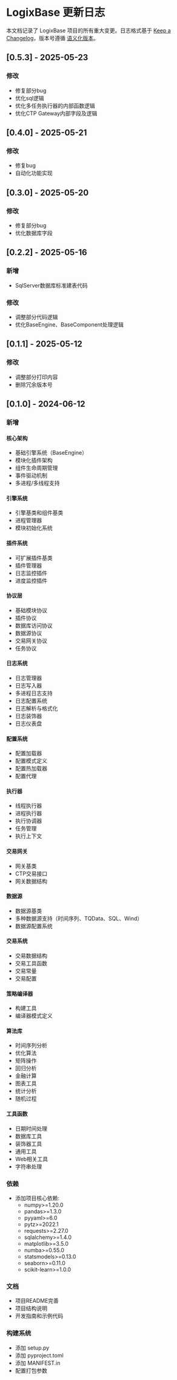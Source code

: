 # LogixBase 更新日志

本文档记录了 LogixBase 项目的所有重大变更。日志格式基于 [Keep a Changelog](https://keepachangelog.com/zh-CN/1.0.0/)，版本号遵循 [语义化版本](https://semver.org/lang/zh-CN/)。

## [0.5.3] - 2025-05-23
### 修改
- 修复部分bug
- 优化sql逻辑
- 优化多任务执行器的内部函数逻辑
- 优化CTP Gateway内部字段及逻辑

## [0.4.0] - 2025-05-21
### 修改
- 修复bug
- 自动化功能实现

## [0.3.0] - 2025-05-20
### 修改
- 修复部分bug
- 优化数据库字段

## [0.2.2] - 2025-05-16
### 新增
- SqlServer数据库标准建表代码

### 修改
- 调整部分代码逻辑
- 优化BaseEngine、BaseComponent处理逻辑

## [0.1.1] - 2025-05-12
### 修改
- 调整部分打印内容
- 删除冗余版本号

## [0.1.0] - 2024-06-12

### 新增

#### 核心架构
- 基础引擎系统（BaseEngine）
- 模块化插件架构
- 组件生命周期管理
- 事件驱动机制
- 多进程/多线程支持

#### 引擎系统
- 引擎基类和组件基类
- 进程管理器
- 模块初始化系统

#### 插件系统
- 可扩展插件基类
- 插件管理器
- 日志监控插件
- 进度监控插件

#### 协议层
- 基础模块协议
- 插件协议
- 数据库访问协议
- 数据源协议
- 交易网关协议
- 任务协议

#### 日志系统
- 日志管理器
- 日志写入器
- 多进程日志支持
- 日志配置系统
- 日志解析与格式化
- 日志装饰器
- 日志仪表盘

#### 配置系统
- 配置加载器
- 配置模式定义
- 配置热加载器
- 配置代理

#### 执行器
- 线程执行器
- 进程执行器
- 执行协调器
- 任务管理
- 执行上下文

#### 交易网关
- 网关基类
- CTP交易接口
- 网关数据结构

#### 数据源
- 数据源基类
- 多种数据源支持（时间序列、TQData、SQL、Wind）
- 数据源配置系统

#### 交易系统
- 交易数据结构
- 交易工具函数
- 交易常量
- 交易配置

#### 策略编译器
- 构建工具
- 编译器模式定义

#### 算法库
- 时间序列分析
- 优化算法
- 矩阵操作
- 回归分析
- 金融计算
- 图表工具
- 统计分析
- 随机过程

#### 工具函数
- 日期时间处理
- 数据库工具
- 装饰器工具
- 通用工具
- Web相关工具
- 字符串处理

### 依赖
- 添加项目核心依赖:
  - numpy>=1.20.0
  - pandas>=1.3.0
  - pyyaml>=6.0
  - pytz>=2022.1
  - requests>=2.27.0
  - sqlalchemy>=1.4.0
  - matplotlib>=3.5.0
  - numba>=0.55.0
  - statsmodels>=0.13.0
  - seaborn>=0.11.0
  - scikit-learn>=1.0.0

### 文档
- 项目README完善
- 项目结构说明
- 开发指南和示例代码

### 构建系统
- 添加 setup.py
- 添加 pyproject.toml
- 添加 MANIFEST.in
- 配置打包参数 